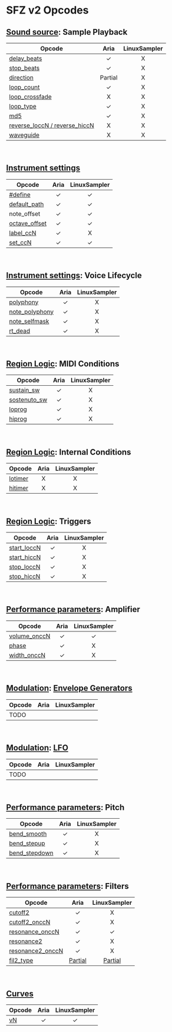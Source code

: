 ---
---
# SFZ v2 Opcodes

## [Sound source](/opcodes/categories#sound-source): Sample Playback

| Opcode                                                     |  Aria   | LinuxSampler |
| ---                                                        |  :---:  |    :---:     |
| [delay_beats](/opcodes/delay_beats)                        |    ✓    |      X       |
| [stop_beats](/opcodes/stop_beats)                          |    ✓    |      X       |
| [direction](/opcodes/direction)                            | Partial |      X       |
| [loop_count](/opcodes/loop_count)                          |    ✓    |      X       |
| [loop_crossfade](/opcodes/loop_crossfade)                  |    X    |      X       |
| [loop_type](/opcodes/loop_type)                            |    ✓    |      X       |
| [md5](/opcodes/md5)                                        |    ✓    |      X       |
| [reverse_loccN / reverse_hiccN](/opcodes/reverse_lo_hiccN) |    X    |      X       |
| [waveguide](/opcodes/waveguide)                            |    X    |      X       |

<br>

## [Instrument settings](/opcodes/categories#instrument-settings)

| Opcode                                                     |  Aria   | LinuxSampler |
| ---                                                        |  :---:  |    :---:     |
| [#define](/directives/define)                              |    ✓    |      ✓       |
| [default_path](/opcodes/default_path)                      |    ✓    |      ✓       |
| note_offset                                                |    ✓    |      ✓       |
| [octave_offset](/opcodes/octave_offset)                    |    ✓    |      ✓       |
| [label_ccN](/opcodes/label_ccN)                            |    ✓    |      X       |
| [set_ccN](/opcodes/set_ccN)                                |    ✓    |      ✓       |

<br>

## [Instrument settings](/opcodes/categories#instrument-settings): Voice Lifecycle

| Opcode                                                     |  Aria   | LinuxSampler |
| ---                                                        |  :---:  |    :---:     |
| [polyphony](/opcodes/polyphony)                            |    ✓    |      X       |
| [note_polyphony](/opcodes/note_polyphony)                  |    ✓    |      X       |
| [note_selfmask](/opcodes/note_selfmask)                    |    ✓    |      X       |
| [rt_dead](/opcodes/rt_dead)                                |    ✓    |      X       |

<br>

## [Region Logic](/opcodes/categories#region-logic): MIDI Conditions

| Opcode                                                     |  Aria   | LinuxSampler |
| ---                                                        |  :---:  |    :---:     |
| [sustain_sw](/opcodes/sustain_sw)                          |    ✓    |      X       |
| [sostenuto_sw](/opcodes/sostenuto_sw)                      |    ✓    |      X       |
| [loprog](/opcodes/lo_hiprog)                               |    ✓    |      X       |
| [hiprog](/opcodes/lo_hiprog)                               |    ✓    |      X       |

<br>

## [Region Logic](/opcodes/categories#region-logic): Internal Conditions

| Opcode                                                     |  Aria   | LinuxSampler |
| ---                                                        |  :---:  |    :---:     |
| [lotimer](/opcodes/lo_hitimer)                             |    X    |      X       |
| [hitimer](/opcodes/lo_hitimer)                             |    X    |      X       |

<br>

## [Region Logic](/opcodes/categories#region-logic): Triggers

| Opcode                                                     |  Aria   | LinuxSampler |
| ---                                                        |  :---:  |    :---:     |
| [start_loccN](/opcodes/start_lo_hiccN)                     |    ✓    |      X       |
| [start_hiccN](/opcodes/start_lo_hiccN)                     |    ✓    |      X       |
| [stop_loccN](/opcodes/stop_lo_hiccN)                       |    ✓    |      X       |
| [stop_hiccN](/opcodes/stop_lo_hiccN)                       |    ✓    |      X       |

<br>

## [Performance parameters](/opcodes/categories#performance-parameters): Amplifier

| Opcode                                                     |  Aria   | LinuxSampler |
| ---                                                        |  :---:  |    :---:     |
| [volume_onccN](/opcodes/volume)                            |    ✓    |      ✓       |
| [phase](/opcodes/phase)                                    |    ✓    |      X       |
| [width_onccN](/opcodes/width)                              |    ✓    |      X       |

<br>

## [Modulation](/opcodes/categories#modulation): [Envelope Generators](/types/envelope_generators)

| Opcode                                                     |  Aria   | LinuxSampler |
| ---                                                        |  :---:  |    :---:     |
| TODO                                                       |         |              |

<br>

## [Modulation](/opcodes/categories#modulation): [LFO](/types/lfo)

| Opcode                                                     |  Aria   | LinuxSampler |
| ---                                                        |  :---:  |    :---:     |
| TODO                                                       |         |              |

<br>

## [Performance parameters](/opcodes/categories#performance-parameters): Pitch

| Opcode                                                     |  Aria   | LinuxSampler |
| ---                                                        |  :---:  |    :---:     |
| [bend_smooth](/opcodes/bend_smooth)                        |    ✓    |      X       |
| [bend_stepup](/opcodes/bend_stepup)                        |    ✓    |      X       |
| [bend_stepdown](/opcodes/bend_stepdown)                    |    ✓    |      X       |

<br>

## [Performance parameters](/opcodes/categories#performance-parameters): Filters

| Opcode                                                     |  Aria   | LinuxSampler |
| ---                                                        |  :---:  |    :---:     |
| [cutoff2](/opcodes/cutoff2)                                |    ✓    |      X       |
| [cutoff2_onccN](/opcodes/cutoff2)                          |    ✓    |      X       |
| [resonance_onccN](/opcodes/resonance)                      |    ✓    |      ✓       |
| [resonance2](/opcodes/resonance2)                          |    ✓    |      X       |
| [resonance2_onccN](/opcodes/resonance2)                    |    ✓    |      X       |
| [fil2_type](/opcodes/fil2_type)|[Partial](fil2_type#players-support) | [Partial](fil2_type#players-support)|

<br>

## [Curves](/headers/curve)

| Opcode                                                     |  Aria   | LinuxSampler |
| ---                                                        |  :---:  |    :---:     |
| [vN](/headers/curve)                                       |    ✓    |      ✓       |
